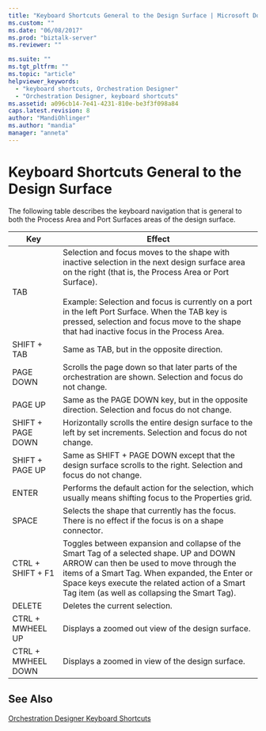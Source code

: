 ```yaml
---
title: "Keyboard Shortcuts General to the Design Surface | Microsoft Docs"
ms.custom: ""
ms.date: "06/08/2017"
ms.prod: "biztalk-server"
ms.reviewer: ""

ms.suite: ""
ms.tgt_pltfrm: ""
ms.topic: "article"
helpviewer_keywords: 
  - "keyboard shortcuts, Orchestration Designer"
  - "Orchestration Designer, keyboard shortcuts"
ms.assetid: a096cb14-7e41-4231-810e-be3f3f098a84
caps.latest.revision: 8
author: "MandiOhlinger"
ms.author: "mandia"
manager: "anneta"
---
```

# Keyboard Shortcuts General to the Design Surface
The following table describes the keyboard navigation that is general to both the Process Area and Port Surfaces areas of the design surface.  
  
|Key|Effect|  
|---------|------------|  
|TAB|Selection and focus moves to the shape with inactive selection in the next design surface area on the right (that is, the Process Area or Port Surface).<br /><br /> Example: Selection and focus is currently on a port in the left Port Surface. When the TAB key is pressed, selection and focus move to the shape that had inactive focus in the Process Area.|  
|SHIFT + TAB|Same as TAB, but in the opposite direction.|  
|PAGE DOWN|Scrolls the page down so that later parts of the orchestration are shown. Selection and focus do not change.|  
|PAGE UP|Same as the PAGE DOWN key, but in the opposite direction. Selection and focus do not change.|  
|SHIFT + PAGE DOWN|Horizontally scrolls the entire design surface to the left by set increments. Selection and focus do not change.|  
|SHIFT + PAGE UP|Same as SHIFT + PAGE DOWN except that the design surface scrolls to the right. Selection and focus do not change.|  
|ENTER|Performs the default action for the selection, which usually means shifting focus to the Properties grid.|  
|SPACE|Selects the shape that currently has the focus. There is no effect if the focus is on a shape connector.|  
|CTRL + SHIFT + F1|Toggles between expansion and collapse of the Smart Tag of a selected shape. UP and DOWN ARROW can then be used to move through the items of a Smart Tag. When expanded, the Enter or Space keys execute the related action of a Smart Tag item (as well as collapsing the Smart Tag).|  
|DELETE|Deletes the current selection.|  
|CTRL + MWHEEL UP|Displays a zoomed out view of the design surface.|  
|CTRL + MWHEEL DOWN|Displays a zoomed in view of the design surface.|  
  
## See Also  
 [Orchestration Designer Keyboard Shortcuts](../core/orchestration-designer-keyboard-shortcuts.md)
